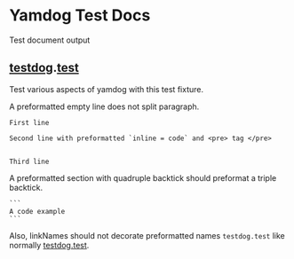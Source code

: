 <a name="top"></a>
# Yamdog Test Docs

Test document output


<a name="testdogtest"></a>
## [testdog](#testdog).[test](#testdogtest)

Test various aspects of yamdog with this
test fixture.

A preformatted empty line does not split paragraph.
```
First line

Second line with preformatted `inline = code` and <pre> tag </pre>


Third line
```

A preformatted section with quadruple backtick
should preformat a triple backtick.
````
```
A code example
```
````

Also, linkNames should not decorate preformatted names `testdog.test`
like normally [testdog.test](#testdogtest).
